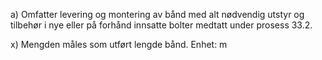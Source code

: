 a) Omfatter levering og montering av bånd med alt nødvendig utstyr og tilbehør i nye eller på forhånd innsatte bolter medtatt under prosess 33.2.

x) Mengden måles som utført lengde bånd. Enhet: m

